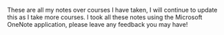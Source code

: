 These are all my notes over courses I have taken, I will continue to update this as I take more courses. I took all these notes using the Microsoft OneNote application, please leave any feedback you may have!
